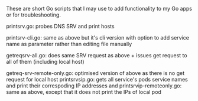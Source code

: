 These are short Go scripts that I may use to add functionality to my Go apps or for troubleshooting.

printsrv.go: probes DNS SRV and print hosts

printsrv-cli.go: same as above but it's cli version with option to add service name as parameter rather than editing file manually

getreqsrv-all.go: does same SRV request as above + issues get request to all of them (including local host)

getreq-srv-remote-only.go: optimised version of above as there is no get request for local host
printsrvsip.go: gets all service's pods service names and print their correspoding IP addresses and 
printsrvip-remoteonly.go: same as above, except that it does not print the IPs of local pod
